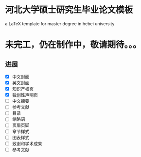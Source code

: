 # 河北大学硕士研究生毕业论文模板
a LaTeX template for master degree in hebei university

# **未完工，仍在制作中，敬请期待。。。**

## **进展**
- [x] 中文封面
- [x] 英文封面
- [x] 知识产权页
- [x] 独创性声明页
- [ ] 中文摘要
- [ ] 参考文献
- [ ] 目录
- [ ] 缩略语
- [ ] 页眉页脚
- [ ] 章节样式
- [ ] 图表样式
- [ ] 致谢和学术成果
- [ ] 参考文献
